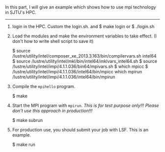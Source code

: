 In this part, I will give an example which shows how to use mpi technology in SJTU's HPC.

-----------------------------------------------------------------------------------------------------------------

1. login in the HPC. Custom the login.sh. and 
	$ make login
	or
	$ ./login.sh

1. Load the modules and make the environment variables to take effect. (I don't how to write shell script to save it)

	$ source /lustre/utility/intel/composer_xe_2013.3.163/bin/compilervars.sh intel64
	$ source /lustre/utility/intel/mkl/bin/intel64/mklvars_intel64.sh
	$ source /lustre/utility/intel/impi/4.1.1.036/bin64/mpivars.sh
	$ which mpicc
	$ /lustre/utility/intel/impi/4.1.1.036/intel64/bin/mpicc
	which mpirun
	/lustre/utility/intel/impi/4.1.1.036/intel64/bin/mpirun

2. Compile the ```mpihello``` program.

	$ make

3. Start the MPI program with ```mpirun```. *This is for test purpose only!!! Please don't use this approach in production!!!*

	$ make subrun

5. For production use, you should submit your job with LSF. This is an example.

	$ make run
